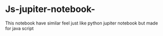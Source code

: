 # Js-jupiter-notebook-
This notebook have similar feel just like python jupiter notebook but made for java script 
